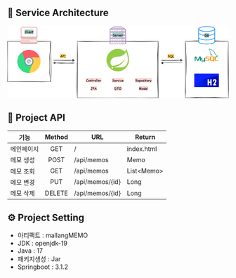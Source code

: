 ## 🔗 Service Architecture
![CRUDproject_mallangMEMO.png](CRUDproject_mallangMEMO.png)

## 🔐 Project API
|기능|Method|URL| Return       |
|---|:---:|---|--------------|
|메인페이지|GET|/| index.html   |
|메모 생성|POST|/api/memos| Memo         |
|메모 조회|GET|/api/memos| List\<Memo\> |
|메모 변경|PUT|/api/memos/{id}| Long         |
|메모 삭제|DELETE|/api/memos/{id}| Long         |

## ⚙️ Project Setting
- 아티팩트 : mallangMEMO
- JDK : openjdk-19
- Java : 17
- 패키지생성 : Jar
- Springboot : 3.1.2